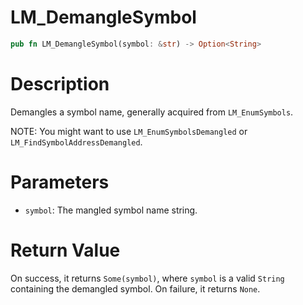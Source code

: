 # LM_DemangleSymbol

```rust
pub fn LM_DemangleSymbol(symbol: &str) -> Option<String>
```

# Description


Demangles a symbol name, generally acquired from `LM_EnumSymbols`.

NOTE: You might want to use `LM_EnumSymbolsDemangled` or `LM_FindSymbolAddressDemangled`.

# Parameters

- `symbol`: The mangled symbol name string.

# Return Value

On success, it returns `Some(symbol)`, where `symbol` is a valid `String` containing the demangled symbol. On failure, it returns `None`.

